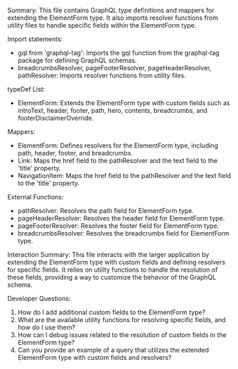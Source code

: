 Summary:
This file contains GraphQL type definitions and mappers for extending the ElementForm type. It also imports resolver functions from utility files to handle specific fields within the ElementForm type.

Import statements:
- gql from 'graphql-tag': Imports the gql function from the graphql-tag package for defining GraphQL schemas.
- breadcrumbsResolver, pageFooterResolver, pageHeaderResolver, pathResolver: Imports resolver functions from utility files.

typeDef List:
- ElementForm: Extends the ElementForm type with custom fields such as introText, header, footer, path, hero, contents, breadcrumbs, and footerDisclaimerOverride.

Mappers:
- ElementForm: Defines resolvers for the ElementForm type, including path, header, footer, and breadcrumbs.
- Link: Maps the href field to the pathResolver and the text field to the 'title' property.
- NavigationItem: Maps the href field to the pathResolver and the text field to the 'title' property.

External Functions:
- pathResolver: Resolves the path field for ElementForm type.
- pageHeaderResolver: Resolves the header field for ElementForm type.
- pageFooterResolver: Resolves the footer field for ElementForm type.
- breadcrumbsResolver: Resolves the breadcrumbs field for ElementForm type.

Interaction Summary:
This file interacts with the larger application by extending the ElementForm type with custom fields and defining resolvers for specific fields. It relies on utility functions to handle the resolution of these fields, providing a way to customize the behavior of the GraphQL schema.

Developer Questions:
1. How do I add additional custom fields to the ElementForm type?
2. What are the available utility functions for resolving specific fields, and how do I use them?
3. How can I debug issues related to the resolution of custom fields in the ElementForm type?
4. Can you provide an example of a query that utilizes the extended ElementForm type with custom fields and resolvers?